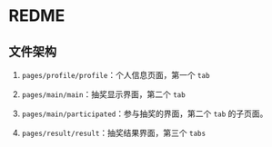 # REDME

## 文件架构

1. `pages/profile/profile`：个人信息页面，第一个 `tab`

2. `pages/main/main`：抽奖显示界面，第二个 `tab`

3. `pages/main/participated`：参与抽奖的界面，第二个 `tab` 的子页面。

4. `pages/result/result`：抽奖结果界面，第三个 `tabs`